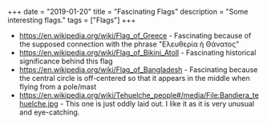 +++
date = "2019-01-20"
title = "Fascinating Flags"
description = "Some interesting flags."
tags = ["Flags"]
+++

- <a href="https://en.wikipedia.org/wiki/Flag_of_Greece">https://en.wikipedia.org/wiki/Flag_of_Greece</a> - Fascinating because of the supposed connection with the phrase "Ελευθερία ή Θάνατος"
- <a href="https://en.wikipedia.org/wiki/Flag_of_Bikini_Atoll">https://en.wikipedia.org/wiki/Flag_of_Bikini_Atoll</a> - Fascinating historical significance behind this flag
- <a href="https://en.wikipedia.org/wiki/Flag_of_Bangladesh">https://en.wikipedia.org/wiki/Flag_of_Bangladesh</a> - Fascinating because the central circle is off-centered so that it appears in the middle when flying from a pole/mast
- <a href="https://en.wikipedia.org/wiki/Tehuelche_people#/media/File:Bandiera_tehuelche.jpg">https://en.wikipedia.org/wiki/Tehuelche_people#/media/File:Bandiera_tehuelche.jpg</a> - This one is just oddly laid out. I like it as it is very unusual and eye-catching.
